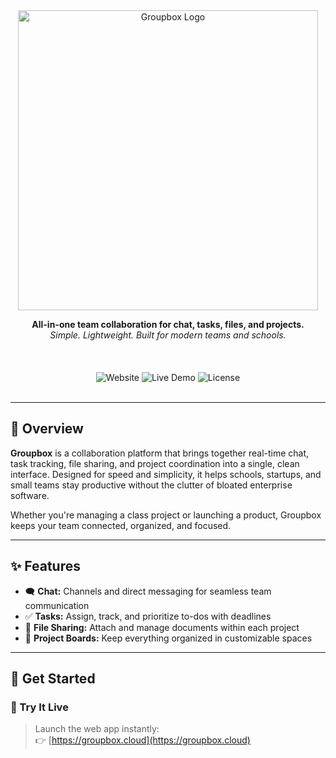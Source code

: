 <!-- Hero Banner -->
<div align="center">
  <img src="https://res.cloudinary.com/groupbox-res/image/upload/f_auto,q_auto/v1/Groupbox_WebApp/Branding/Add_a_heading_3_-cropped_msrrwm" alt="Groupbox Logo" width="480" />
</div>

<div align="center">

**All-in-one team collaboration for chat, tasks, files, and projects.**  
_Simple. Lightweight. Built for modern teams and schools._

<br>

<div align="center" style="margin-top: 20px;">
  <a href="https://groupbox.cloud" style="text-decoration: none;">
    <img src="https://img.shields.io/badge/🌍_Website-2ea44f?style=for-the-badge&logo=google-chrome&logoColor=white" alt="Website" />
  </a>
  <a href="https://groupbox.cloud/signup" style="text-decoration: none;">
    <img src="https://img.shields.io/badge/🚀_Live_Demo-blue?style=for-the-badge&logo=rocket&logoColor=white" alt="Live Demo" />
  </a>
  <a href="https://groupbox.cloud/termsofservice" style="text-decoration: none;">
    <img src="https://img.shields.io/badge/📄_License-lightgrey?style=for-the-badge&logo=note&logoColor=black" alt="License" />
  </a>
</div>

<br>
</div>

---

## 🧭 Overview

**Groupbox** is a collaboration platform that brings together real-time chat, task tracking, file sharing, and project coordination into a single, clean interface. Designed for speed and simplicity, it helps schools, startups, and small teams stay productive without the clutter of bloated enterprise software.

Whether you're managing a class project or launching a product, Groupbox keeps your team connected, organized, and focused.

---

## ✨ Features

- 🗨️ **Chat:** Channels and direct messaging for seamless team communication  
- ✅ **Tasks:** Assign, track, and prioritize to-dos with deadlines  
- 📁 **File Sharing:** Attach and manage documents within each project  
- 📌 **Project Boards:** Keep everything organized in customizable spaces    

---

## 🚀 Get Started

### 🔗 Try It Live
> Launch the web app instantly:  
> 👉 [https://groupbox.cloud](https://groupbox.cloud)
 
